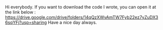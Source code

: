 Hi everybody.
If you want to download the code I wrote, you can open it at the link below :
https://drive.google.com/drive/folders/14qQzXWvAmTW7Fyb22ez7yZuDX36sqYFj?usp=sharing
Have a nice day always.
